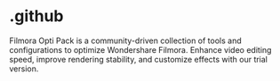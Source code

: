 # .github
Filmora Opti Pack is a community-driven collection of tools and configurations to optimize Wondershare Filmora. Enhance video editing speed, improve rendering stability, and customize effects with our trial version.
